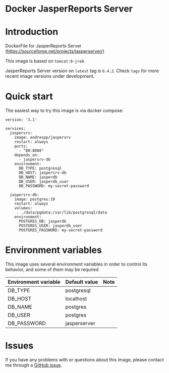 Docker JasperReports Server
===========================

# Introduction

DockerFile for JasperReports Server (https://sourceforge.net/projects/jasperserver/)

This image is based on `tomcat:9-jre8`.

JasperReports Server version on `latest` tag is `6.4.2`. Check `tags` for more recent image versions under development.

# Quick start

The easiest way to try this image is via docker compose:

```
version: '3.1'

services:
  jaspersrv:
    image: andrespp/jaspersrv
    restart: always
    ports:
      - "80:8080"
    depends_on:
      - jaspersrv-db
    environment:
      DB_TYPE: postgresql
      DB_HOST: jaspersrv-db
      DB_NAME: jasperdb
      DB_USER: jasperdb_user
      DB_PASSWORD: my-secret-password

  jaspersrv-db:
    image: postgres:10
    restart: always
    volumes:
     - ./data/pgdata:/var/lib/postgresql/data
    environment:
      POSTGRES_DB: jasperdb
      POSTGRES_USER: jasperdb_user
      POSTGRES_PASSWORD: my-secret-password
```

# Environment variables

This image uses several environment variables in order to control its behavior, and some of them may be required

| Environment variable | Default value | Note |
| -------------------- | ------------- | -----|
| DB\_TYPE | postgresql | |
| DB\_HOST | localhost | |
| DB\_NAME | postgres | |
| DB\_USER | postgres | |
| DB\_PASSWORD| jasperserver | |

# Issues

If you have any problems with or questions about this image, please contact me
through a [GitHub issue](https://github.com/andrespp/docker-jaspersrv/issues).

